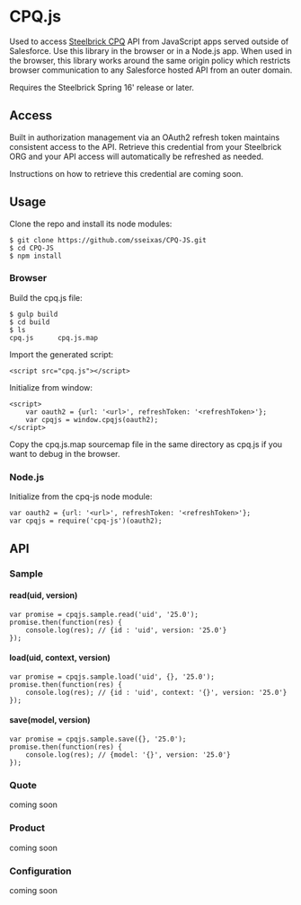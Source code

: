 # CPQ.js

Used to access [Steelbrick CPQ](http://www.steelbrick.com) API from JavaScript apps served outside of Salesforce.  Use this library in the browser or in a Node.js app.  When used in the browser, this library works around the same origin policy which restricts browser communication to any Salesforce hosted API from an outer domain.  

Requires the Steelbrick Spring 16' release or later.


## Access
Built in authorization management via an OAuth2 refresh token maintains consistent access to the API. Retrieve this credential from your Steelbrick ORG and your API access will automatically be refreshed as needed. 

Instructions on how to retrieve this credential are coming soon.

## Usage

Clone the repo and install its node modules:
```
$ git clone https://github.com/sseixas/CPQ-JS.git
$ cd CPQ-JS
$ npm install
```

### Browser



Build the cpq.js file:
```
$ gulp build
$ cd build
$ ls
cpq.js		cpq.js.map
```

Import the generated script:
```
<script src="cpq.js"></script>
```

Initialize from window:

```
<script>
    var oauth2 = {url: '<url>', refreshToken: '<refreshToken>'};
    var cpqjs = window.cpqjs(oauth2);    
</script>
```
Copy the cpq.js.map sourcemap file in the same directory as cpq.js if you want to debug in the browser.

### Node.js

Initialize from the cpq-js node module:
```
var oauth2 = {url: '<url>', refreshToken: '<refreshToken>'};
var cpqjs = require('cpq-js')(oauth2);
```

## API

### Sample

#### read(uid, version)

```
var promise = cpqjs.sample.read('uid', '25.0');
promise.then(function(res) {
    console.log(res); // {id : 'uid', version: '25.0'}
}); 
```

#### load(uid, context, version)

```
var promise = cpqjs.sample.load('uid', {}, '25.0');
promise.then(function(res) {
    console.log(res); // {id : 'uid', context: '{}', version: '25.0'}
}); 
```

#### save(model, version)

```
var promise = cpqjs.sample.save({}, '25.0');
promise.then(function(res) {
    console.log(res); // {model: '{}', version: '25.0'}
}); 
```

### Quote

coming soon

### Product

coming soon

### Configuration

coming soon